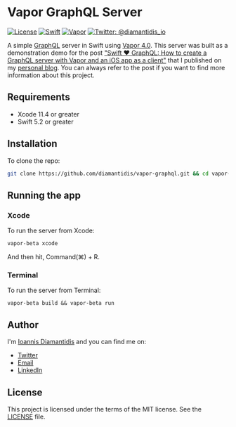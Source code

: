 # Vapor GraphQL Server

[![License](https://img.shields.io/badge/license-MIT-blue.svg)](LICENSE)
[![Swift](https://img.shields.io/badge/Swift-5.2-f05038.svg)](https://swift.org)
[![Vapor](https://img.shields.io/badge/Vapor-4.0-e040fb.svg)](https://docs.vapor.codes/4.0/)
[![Twitter: @diamantidis_io](https://img.shields.io/badge/Twitter-@diamantidis_io-blue.svg?logo=twitter&color=1da1f2&style=flat)](https://twitter.com/diamantidis_io)

A simple [GraphQL] server in Swift using [Vapor 4.0]. This server was built as a demonstration demo for the post ["Swift ❤️ GraphQL: How to create a GraphQL server with Vapor and an iOS app as a client"] that I published on my [personal blog]. You can always refer to the post if you want to find more information about this project.

## Requirements
* Xcode 11.4 or greater
* Swift 5.2 or greater

## Installation

To clone the repo:

```sh
git clone https://github.com/diamantidis/vapor-graphql.git && cd vapor-graphql
```

## Running the app

### Xcode

To run the server from Xcode:
```sh
vapor-beta xcode
```
And then hit, Command(⌘) + R.


### Terminal

To run the server from Terminal:

```
vapor-beta build && vapor-beta run
```


## Author
I'm [Ioannis Diamantidis] and you can find me on:
* [Twitter]
* [Email]
* [LinkedIn]

## License

This project is licensed under the terms of the MIT license. See the [LICENSE] file.

[GraphQL]: https://graphql.org/
["Swift ❤️ GraphQL: How to create a GraphQL server with Vapor and an iOS app as a client"]: https://diamantidis.github.io/2020/05/24/swift-loves-graphql-server-with-vapor-and-ios-app-client
[personal blog]: https://diamantidis.github.io
[Vapor 4.0]: https://docs.vapor.codes/4.0/
[Ioannis Diamantidis]: https://diamantidis.github.io
[Twitter]: https://twitter.com/diamantidis_io
[LinkedIn]: http://linkedin.com/in/ioannis-diamantidis
[Email]: mailto:diamantidis@outlook.com
[LICENSE]: LICENSE
